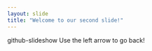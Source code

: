 ```yaml
---
layout: slide
title: "Welcome to our second slide!"
---
```

github-slideshow
Use the left arrow to go back!
